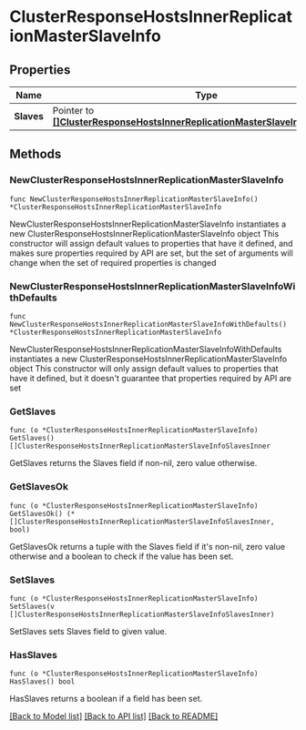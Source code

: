 # ClusterResponseHostsInnerReplicationMasterSlaveInfo

## Properties

Name | Type | Description | Notes
------------ | ------------- | ------------- | -------------
**Slaves** | Pointer to [**[]ClusterResponseHostsInnerReplicationMasterSlaveInfoSlavesInner**](ClusterResponseHostsInnerReplicationMasterSlaveInfoSlavesInner.md) |  | [optional] 

## Methods

### NewClusterResponseHostsInnerReplicationMasterSlaveInfo

`func NewClusterResponseHostsInnerReplicationMasterSlaveInfo() *ClusterResponseHostsInnerReplicationMasterSlaveInfo`

NewClusterResponseHostsInnerReplicationMasterSlaveInfo instantiates a new ClusterResponseHostsInnerReplicationMasterSlaveInfo object
This constructor will assign default values to properties that have it defined,
and makes sure properties required by API are set, but the set of arguments
will change when the set of required properties is changed

### NewClusterResponseHostsInnerReplicationMasterSlaveInfoWithDefaults

`func NewClusterResponseHostsInnerReplicationMasterSlaveInfoWithDefaults() *ClusterResponseHostsInnerReplicationMasterSlaveInfo`

NewClusterResponseHostsInnerReplicationMasterSlaveInfoWithDefaults instantiates a new ClusterResponseHostsInnerReplicationMasterSlaveInfo object
This constructor will only assign default values to properties that have it defined,
but it doesn't guarantee that properties required by API are set

### GetSlaves

`func (o *ClusterResponseHostsInnerReplicationMasterSlaveInfo) GetSlaves() []ClusterResponseHostsInnerReplicationMasterSlaveInfoSlavesInner`

GetSlaves returns the Slaves field if non-nil, zero value otherwise.

### GetSlavesOk

`func (o *ClusterResponseHostsInnerReplicationMasterSlaveInfo) GetSlavesOk() (*[]ClusterResponseHostsInnerReplicationMasterSlaveInfoSlavesInner, bool)`

GetSlavesOk returns a tuple with the Slaves field if it's non-nil, zero value otherwise
and a boolean to check if the value has been set.

### SetSlaves

`func (o *ClusterResponseHostsInnerReplicationMasterSlaveInfo) SetSlaves(v []ClusterResponseHostsInnerReplicationMasterSlaveInfoSlavesInner)`

SetSlaves sets Slaves field to given value.

### HasSlaves

`func (o *ClusterResponseHostsInnerReplicationMasterSlaveInfo) HasSlaves() bool`

HasSlaves returns a boolean if a field has been set.


[[Back to Model list]](../README.md#documentation-for-models) [[Back to API list]](../README.md#documentation-for-api-endpoints) [[Back to README]](../README.md)


